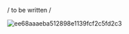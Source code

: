 / to be written /

![ee68aaaeba512898e1139fcf2c5fd2c3](https://github.com/spbu-coding-2023/graphs-graphs-4/assets/144147867/28a80d50-db98-4fb7-a57c-49a17f4c4e37)
